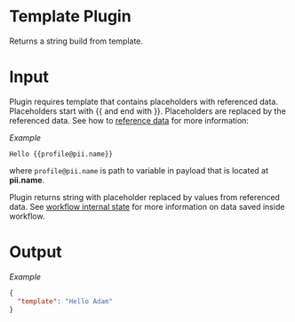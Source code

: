 # Template Plugin

Returns a string build from template.

# Input

Plugin requires template that contains placeholders with referenced data. Placeholders start with {{ and end with }}.
Placeholders are replaced by the referenced data. See how to [reference data](../../../codings/dot_notation.md) for more information: 

*Example*
``` 
Hello {{profile@pii.name}}
```

where `profile@pii.name` is path to variable in payload that is located at __pii.name__. 

Plugin returns string with placeholder replaced by values from referenced data. See [workflow internal state](index.md) 
for more information on data saved inside workflow.

# Output

*Example*

```json
{
  "template": "Hello Adam"
}
```